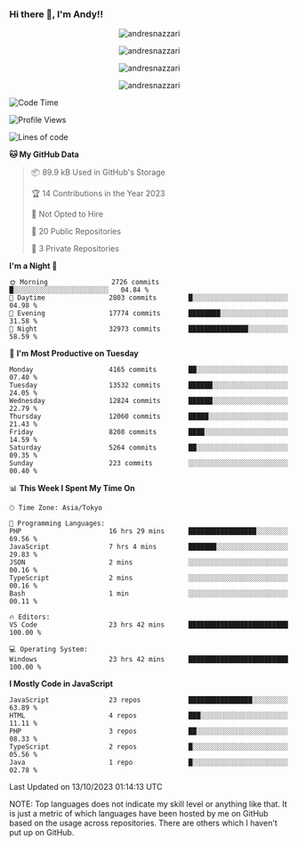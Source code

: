 ### Hi there 👋, I'm Andy!!

<p align="center" >
  <img src="https://github-profile-trophy.vercel.app/?username=AndresNazzari&theme=dracula&column=-1" alt="andresnazzari"/>
</p>

<p align="center">
  <img  src="https://github-readme-stats.vercel.app/api?username=AndresNazzari&count_private=true&show_icons=true&theme=dracula" alt="andresnazzari"/>
</p>
<p align="center">
  <img  src="https://github-readme-stats.vercel.app/api/top-langs/?username=AndresNazzari&layout=compact" alt="andresnazzari"/>
</p>
<p align="center" >
  <img src="https://github-readme-stats.vercel.app/api/wakatime?username=AndresNazzari" alt="andresnazzari"/>
</p>

<!--START_SECTION:waka-->
![Code Time](http://img.shields.io/badge/Code%20Time-951%20hrs%2031%20mins-blue)

![Profile Views](http://img.shields.io/badge/Profile%20Views-0-blue)

![Lines of code](https://img.shields.io/badge/From%20Hello%20World%20I%27ve%20Written-12.9%20million%20lines%20of%20code-blue)

**🐱 My GitHub Data** 

> 📦 89.9 kB Used in GitHub's Storage 
 > 
> 🏆 14 Contributions in the Year 2023
 > 
> 🚫 Not Opted to Hire
 > 
> 📜 20 Public Repositories 
 > 
> 🔑 3 Private Repositories 
 > 
**I'm a Night 🦉** 

```text
🌞 Morning                2726 commits        █░░░░░░░░░░░░░░░░░░░░░░░░   04.84 % 
🌆 Daytime                2803 commits        █░░░░░░░░░░░░░░░░░░░░░░░░   04.98 % 
🌃 Evening                17774 commits       ████████░░░░░░░░░░░░░░░░░   31.58 % 
🌙 Night                  32973 commits       ███████████████░░░░░░░░░░   58.59 % 
```
📅 **I'm Most Productive on Tuesday** 

```text
Monday                   4165 commits        ██░░░░░░░░░░░░░░░░░░░░░░░   07.40 % 
Tuesday                  13532 commits       ██████░░░░░░░░░░░░░░░░░░░   24.05 % 
Wednesday                12824 commits       ██████░░░░░░░░░░░░░░░░░░░   22.79 % 
Thursday                 12060 commits       █████░░░░░░░░░░░░░░░░░░░░   21.43 % 
Friday                   8208 commits        ████░░░░░░░░░░░░░░░░░░░░░   14.59 % 
Saturday                 5264 commits        ██░░░░░░░░░░░░░░░░░░░░░░░   09.35 % 
Sunday                   223 commits         ░░░░░░░░░░░░░░░░░░░░░░░░░   00.40 % 
```


📊 **This Week I Spent My Time On** 

```text
🕑︎ Time Zone: Asia/Tokyo

💬 Programming Languages: 
PHP                      16 hrs 29 mins      █████████████████░░░░░░░░   69.56 % 
JavaScript               7 hrs 4 mins        ███████░░░░░░░░░░░░░░░░░░   29.83 % 
JSON                     2 mins              ░░░░░░░░░░░░░░░░░░░░░░░░░   00.16 % 
TypeScript               2 mins              ░░░░░░░░░░░░░░░░░░░░░░░░░   00.16 % 
Bash                     1 min               ░░░░░░░░░░░░░░░░░░░░░░░░░   00.11 % 

🔥 Editors: 
VS Code                  23 hrs 42 mins      █████████████████████████   100.00 % 

💻 Operating System: 
Windows                  23 hrs 42 mins      █████████████████████████   100.00 % 
```

**I Mostly Code in JavaScript** 

```text
JavaScript               23 repos            ████████████████░░░░░░░░░   63.89 % 
HTML                     4 repos             ███░░░░░░░░░░░░░░░░░░░░░░   11.11 % 
PHP                      3 repos             ██░░░░░░░░░░░░░░░░░░░░░░░   08.33 % 
TypeScript               2 repos             █░░░░░░░░░░░░░░░░░░░░░░░░   05.56 % 
Java                     1 repo              █░░░░░░░░░░░░░░░░░░░░░░░░   02.78 % 
```




 Last Updated on 13/10/2023 01:14:13 UTC
<!--END_SECTION:waka-->

NOTE: Top languages does not indicate my skill level or anything like that. It is just a metric of which languages have been hosted by me on GitHub based on the usage across repositories. There are others which I haven't put up on GitHub.

<!-- Here are some ideas to get you started:

-   🔭 I’m currently working on ...
-   🌱 I’m currently learning ...
-   👯 I’m looking to collaborate on ...
-   🤔 I’m looking for help with ...
-   💬 Ask me about ...
-   📫 How to reach me: ...
-   😄 Pronouns: ...
-   ⚡ Fun fact: ... -->
